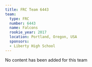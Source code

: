 ```yaml
---
title: FRC Team 6443
team:
  type: FRC
  number: 6443
  name: Falcons
  rookie_year: 2017
  location: Portland, Oregon, USA
  sponsors:
  - Liberty High School
---
```


No content has been added for this team